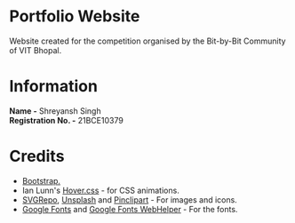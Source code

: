# Portfolio Website

Website created for the competition organised by the Bit-by-Bit Community of VIT Bhopal.  

# Information

**Name -** Shreyansh Singh  
**Registration No. -** 21BCE10379

# Credits

- [Bootstrap.](https://getbootstrap.com/)
- Ian Lunn's [Hover.css](https://github.com/IanLunn/Hover/) - for CSS animations.
- [SVGRepo](https://www.svgrepo.com/), [Unsplash](https://unsplash.com/) and [Pinclipart](https://www.pinclipart.com) - For images and icons.
- [Google Fonts](https://fonts.google.com/) and [Google Fonts WebHelper](https://google-webfonts-helper.herokuapp.com/fonts) - For the fonts.